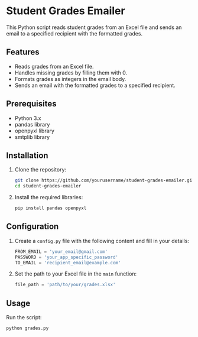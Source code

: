 # Student Grades Emailer

This Python script reads student grades from an Excel file and sends an email to a specified recipient with the formatted grades.

## Features

- Reads grades from an Excel file.
- Handles missing grades by filling them with 0.
- Formats grades as integers in the email body.
- Sends an email with the formatted grades to a specified recipient.

## Prerequisites

- Python 3.x
- pandas library
- openpyxl library
- smtplib library

## Installation

1. Clone the repository:

   ```bash
   git clone https://github.com/yourusername/student-grades-emailer.git
   cd student-grades-emailer
   ```

2. Install the required libraries:
   ```bash
   pip install pandas openpyxl
   ```

## Configuration

1. Create a `config.py` file with the following content and fill in your details:

   ```python
   FROM_EMAIL = 'your_email@gmail.com'
   PASSWORD = 'your_app_specific_password'
   TO_EMAIL = 'recipient_email@example.com'
   ```

2. Set the path to your Excel file in the `main` function:
   ```python
   file_path = 'path/to/your/grades.xlsx'
   ```

## Usage

Run the script:

```bash
python grades.py
```
